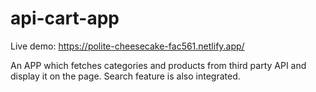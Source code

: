 # api-cart-app
Live demo: 
https://polite-cheesecake-fac561.netlify.app/

An APP which fetches categories and products from third party API and display it on the page. Search feature is also integrated.
